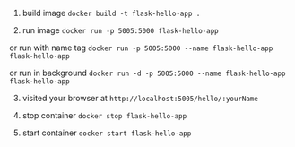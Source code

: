 1. build image
   `docker build -t flask-hello-app .`

2. run image
   `docker run -p 5005:5000 flask-hello-app`

or run with name tag
`docker run -p 5005:5000 --name flask-hello-app flask-hello-app`

or run in background
`docker run -d -p 5005:5000 --name flask-hello-app flask-hello-app`

3. visited your browser at
   `http://localhost:5005/hello/:yourName`

4. stop container
   `docker stop flask-hello-app`

5. start container
   `docker start flask-hello-app`
